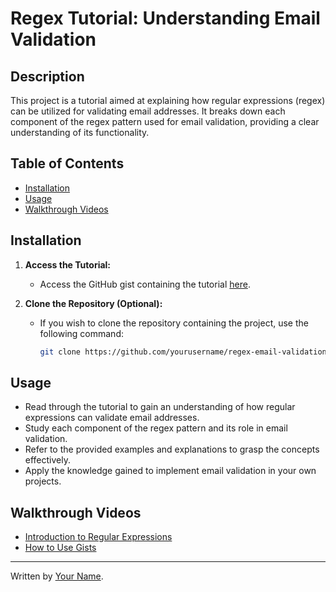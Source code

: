 # Regex Tutorial: Understanding Email Validation

## Description

This project is a tutorial aimed at explaining how regular expressions (regex) can be utilized for validating email addresses. It breaks down each component of the regex pattern used for email validation, providing a clear understanding of its functionality.

## Table of Contents

- [Installation](#installation)
- [Usage](#usage)
- [Walkthrough Videos](#walkthrough-videos)

## Installation

1. **Access the Tutorial:**

   - Access the GitHub gist containing the tutorial [here](https://gist.github.com/yourusername/yourgistid.md).

2. **Clone the Repository (Optional):**

   - If you wish to clone the repository containing the project, use the following command:

     ```bash
     git clone https://github.com/yourusername/regex-email-validation-tutorial.git
     ```

## Usage

- Read through the tutorial to gain an understanding of how regular expressions can validate email addresses.
- Study each component of the regex pattern and its role in email validation.
- Refer to the provided examples and explanations to grasp the concepts effectively.
- Apply the knowledge gained to implement email validation in your own projects.

## Walkthrough Videos

- [Introduction to Regular Expressions](https://youtu.be/7DG3kCDx53c)
- [How to Use Gists](https://www.youtube.com/watch?v=wc2NlcWjQHw)

---
Written by [Your Name](https://github.com/yourgithubprofile).
